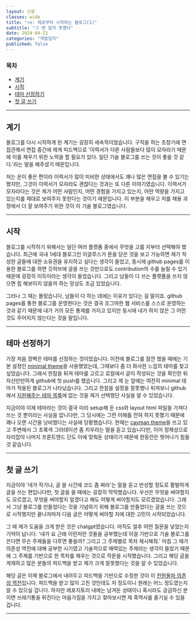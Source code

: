 ```yaml
---
layout: 산문
classes: wide
title: "re: 제로부터 시작하는 블로그(1)"
subtitle: "그 땐 알지 못했다"
date: 2024-04-21
categories: "개발일지"
published: false
---
```


### 목차

- [계기](#계기)
- [시작](#시작)
- [테마 선정하기](#테마-선정하기)
- [첫 글 쓰기](#첫-글-쓰기)

---

## 계기

블로그를 다시 시작하게 된 계기는 굉장히 세속적이었습니다. 구직을 하는 초창기에 면접관께서 면접 중간에 제게 피드백으로 '이력서가 다른 사람들보다 많이 모자라기 때문에 이를 채우기 위한 노력을 할 필요가 있다. 일단 기술 블로그를 쓰는 것이 좋을 것 같다.'라는 말을 해주셨기 때문입니다.

저는 운이 좋은 편이라 이력서가 많이 미비한 상태에서도 꽤나 많은 면접을 볼 수 있기는 했지만, 그것이 이력서가 모자라도 괜찮다는 것과는 또 다른 이야기였습니다. 이력서가 모자라다는 것은 제가 어떤 사람인지, 어떤 경험을 가지고 있는지, 어떤 역량을 가지고 있는지를 제대로 보여주지 못한다는 것이기 때문입니다. 이 부분을 채우고 저를 채용 과정에서 더 잘 보여주기 위한 것이 이 기술 블로그였습니다.

---

## 시작

블로그를 시작하기 위해서는 일단 여러 플랫폼 중에서 무엇을 고를 지부터 선택해야 했습니다. 최근에 국내 1세대 블로그인 이글루스가 문을 닫은 것을 보고 가능하면 제가 작성한 글들에 대한 소유권을 유지하고 싶다는 생각이 들었고, 동시에 github pages를 이용한 블로그를 하면 깃허브에 글을 쓰는 것만으로도 contribution의 수를 늘릴 수 있기 때문에 굉장히 이득이라는 생각이 들었습니다. 그리고 남들이 다 쓰는 플랫폼을 쓰지 않으면 힙 해보이지 않을까 하는 망상도 조금 있었습니다.

그러나 그 때는 몰랐습니다, 남들이 다 하는 데에는 이유가 있다는 걸 말이죠. github pages를 통한 블로그를 운영한다는 것은 결국 조그마한 웹 서비스를 스스로 운영하는 것과 같기 때문에 내가 거의 모든 통제를 가지고 있지만 동시에 내가 하지 않은 그 어떤 것도 주어지지 않는다는 것을 말입니다.

---

## 테마 선정하기

가장 처음 장벽은 테마를 선정하는 것이었습니다. 이전에 블로그를 잠깐 했을 때에는 기본 설정인 [minimal theme](https://github.com/pages-themes/minimal)을 사용했었는데, 그때보다 좀 더 화사한 느낌의 테마를 찾고 싶었습니다. 그래서 한참을 뒤져 테마를 고르고 로컬에서 글이 작성되는 것을 확인한 뒤 자신만만하게 github에 첫 push를 했습니다. 그리고 제 눈 앞에는 여전히 minimal 테마가 적용된 블로그가 나타났습니다. 그리고 한참을 설정을 잘못했나 뒤져보니 github에서 [지원해주는 테마 목록](https://pages.github.com/themes/)에 없는 것을 제가 선택했단 사실을 알 수 있었습니다.

지금이야 이제 테마라는 것이 결국 미리 setup해 둔 css와 layout html 파일을 가져다 쓰는 것 뿐이라는 사실을 압니다만, 그 당시에는 그런 이해를 전혀 하지 못했기 때문에 꽤나 오랜 시간을 낭비했다는 사실에 당황했습니다. 현재는 [cayman theme](https://github.com/pages-themes/cayman)을 쓰고 있고 주변에서 그 초록색 그라데이션 좀 치우라는 말을 듣고 있습니다만, 이미 정체성으로 자리잡아 나머지 프론트엔드 단도 이에 맞춰둔 상태이기 때문에 한동안은 벗어나기 힘들 것 같습니다.

---

## 첫 글 쓰기

지금이야 '네가 작가냐, 글 쓸 시간에 코드 좀 짜라'는 말을 듣고 반성할 정도로 활발하게 글을 쓰는 편입니다만, 첫 글을 쓸 때에는 굉장히 막막했습니다. 우선은 무엇을 써야할지도 모르겠고, 무엇을 써야할지 알겠다고 해도 어떻게 써야할지도 모르겠었습니다. 그래서 그냥 블로그를 만들었다는 것을 기념하기 위해 블로그를 만들었다는 글을 쓰는 것으로 시작했지만 끝나자마자 다음 글은 어떻게 써야할 지에 대한 고민이 시작되었습니다.

그 때 제가 도움을 크게 받은 것은 chatgpt였습니다. 아직도 얼추 어떤 질문을 넣었는지 기억이 납니다. '내가 요 근래 이런저런 것들을 공부했는데 이걸 기반으로 기술 블로그를 쓴다면 무슨 주제들을 다루면 좋을까? 그리고 그 주제별로 목차 제시해줘.' 마침 그 때가 의존성 역전에 대해 공부한 시기였고 기술적으로 매력있는 주제라는 생각이 들었기 때문에 그 주제를 기반으로 한 목차를 채우는 것으로 작문을 시작했습니다. 그리고 해당 글을 게재하고 많은 분들의 피드백을 받고 제가 크게 잘못했다는 것을 알 수 있었습니다.

해당 글은 이제 블로그에서 내려두고 피드백을 기반으로 수정한 것이 이 [천원돌파 의존성 역전](http://localhost:4000/%EB%94%94%EC%9E%90%EC%9D%B8%ED%8C%A8%ED%84%B4/2024/02/07/%EC%B2%9C%EC%9B%90%EB%8F%8C%ED%8C%8C-%EC%9D%98%EC%A1%B4%EC%84%B1-%EC%97%AD%EC%A0%84.html)입니다. 피드백을 받고 많이 고친 것인데도 저 정도이니 원래는 어느 정도였는지 알 수 있으실 겁니다. 하지만 레포지토리 내에는 남겨둔 상태이니 혹시라도 궁금하신 분이면 쓰레기통을 뒤진다는 마음가짐을 가지고 찾아보시면 제 흑역사를 즐기실 수 있을 겁니다.

---
